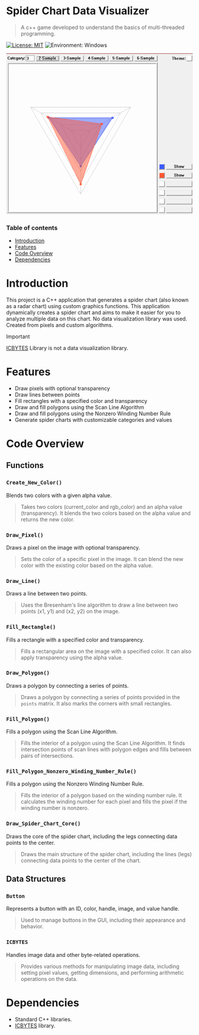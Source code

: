 # Spider Chart Data Visualizer
> A c++ game developed to understand the basics of multi-threaded programming.

[![License: MIT](https://img.shields.io/badge/License-MIT-yellow.svg)](https://opensource.org/licenses/MIT) ![Environment: Windows](https://img.shields.io/badge/Environment-Windows-blue) 

<div align="center">
  <img src="https://github.com/Giuseppe1343/Spider-Chart-Data-Visualizer/blob/main/charts.gif"/>
</div><be>


### Table of contents
- [Introduction](#introduction)
- [Features](#features)
- [Code Overview](#code-overview)
- [Dependencies](#dependencies)

  
#  Introduction

This project is a C++ application that generates a spider chart (also known as a radar chart) using custom graphics functions. This application dynamically creates a spider chart and aims to make it easier for you to analyze multiple data on this chart. No data visualization library was used. Created from pixels and custom algorithms.

> [!IMPORTANT]
>  [ICBYTES](https://github.com/cembaykal/ICBYTES) Library is not a data visualization library.

# Features

- Draw pixels with optional transparency
- Draw lines between points
- Fill rectangles with a specified color and transparency
- Draw and fill polygons using the Scan Line Algorithm
- Draw and fill polygons using the Nonzero Winding Number Rule
- Generate spider charts with customizable categories and values

# Code Overview

## Functions

### `Create_New_Color()` 
Blends two colors with a given alpha value.
> Takes two colors (current_color and rgb_color) and an alpha value (transparency). It blends the two colors based on the alpha value and returns the new color.

### `Draw_Pixel()` 
Draws a pixel on the image with optional transparency.
> Sets the color of a specific pixel in the image. It can blend the new color with the existing color based on the alpha value.

### `Draw_Line()` 
Draws a line between two points.
> Uses the Bresenham's line algorithm to draw a line between two points (x1, y1) and (x2, y2) on the image.

### `Fill_Rectangle()` 
Fills a rectangle with a specified color and transparency.
> Fills a rectangular area on the image with a specified color. It can also apply transparency using the alpha value.

### `Draw_Polygon()`
Draws a polygon by connecting a series of points.
> Draws a polygon by connecting a series of points provided in the `points` matrix. It also marks the corners with small rectangles.

### `Fill_Polygon()` 
Fills a polygon using the Scan Line Algorithm.
> Fills the interior of a polygon using the Scan Line Algorithm. It finds intersection points of scan lines with polygon edges and fills between pairs of intersections.

### `Fill_Polygon_Nonzero_Winding_Number_Rule()` 
Fills a polygon using the Nonzero Winding Number Rule.
> Fills the interior of a polygon based on the winding number rule. It calculates the winding number for each pixel and fills the pixel if the winding number is nonzero.

### `Draw_Spider_Chart_Core()`
Draws the core of the spider chart, including the legs connecting data points to the center.
> Draws the main structure of the spider chart, including the lines (legs) connecting data points to the center of the chart.

## Data Structures

### `Button`
Represents a button with an ID, color, handle, image, and value handle.
> Used to manage buttons in the GUI, including their appearance and behavior.

### `ICBYTES` 
Handles image data and other byte-related operations.
> Provides various methods for manipulating image data, including setting pixel values, getting dimensions, and performing arithmetic operations on the data.


# Dependencies

- Standard C++ libraries.
- [ICBYTES](https://github.com/cembaykal/ICBYTES) library.
